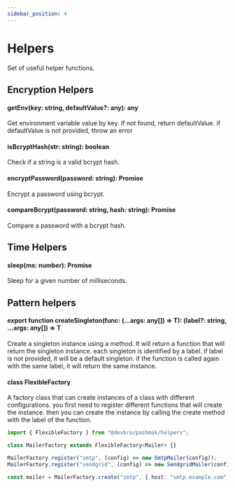 ```yaml
---
sidebar_position: 4
---
```


# Helpers

Set of useful helper functions.

## Encryption Helpers

#### getEnv(key: string, defaultValue?: any): any

Get environment variable value by key. If not found, return defaultValue.
if defaultValue is not provided, throw an error

#### isBcryptHash(str: string): boolean

Check if a string is a valid bcrypt hash.

#### encryptPassword(password: string): Promise<string>

Encrypt a password using bcrypt.

#### compareBcrypt(password: string, hash: string): Promise<boolean>

Compare a password with a bcrypt hash.

## Time Helpers

#### sleep(ms: number): Promise<void>

Sleep for a given number of milliseconds.

## Pattern helpers

#### export function createSingleton<T>(func: (...args: any[]) => T): (label?: string, ...args: any[]) => T

Create a singleton instance using a method. It will return a function that will return the singleton instance.
each singleton is identified by a label. if label is not provided, it will be a default singleton.
if the function is called again with the same label, it will return the same instance.

#### class FlexibleFactory<T>

A factory class that can create instances of a class with different configurations.
you first need to register different functions that will create the instance.
then you can create the instance by calling the create method with the label of the function.

```ts
import { FlexibleFactory } from "@devbro/pashmak/helpers";

class MailerFactory extends FlexibleFactory<Mailer> {}

MailerFactory.register("smtp", (config) => new SmtpMailer(config));
MailerFactory.register("sendgrid", (config) => new SendgridMailer(config));

const mailer = MailerFactory.create("smtp", { host: "smtp.example.com" });
```
